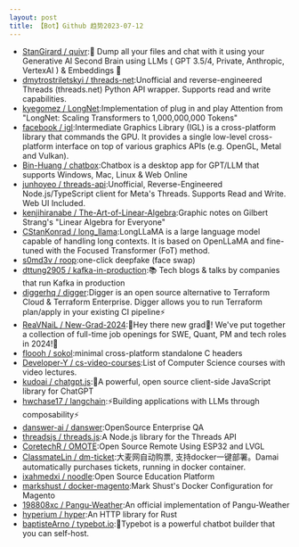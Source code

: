 ```yaml
---
layout: post
title: 【Bot】Github 趋势2023-07-12
---
```


* [StanGirard / quivr](https://github.com/StanGirard/quivr):🧠 Dump all your files and chat with it using your Generative AI Second Brain using LLMs ( GPT 3.5/4, Private, Anthropic, VertexAI ) & Embeddings 🧠
* [dmytrostriletskyi / threads-net](https://github.com/dmytrostriletskyi/threads-net):Unofficial and reverse-engineered Threads (threads.net) Python API wrapper. Supports read and write capabilities.
* [kyegomez / LongNet](https://github.com/kyegomez/LongNet):Implementation of plug in and play Attention from "LongNet: Scaling Transformers to 1,000,000,000 Tokens"
* [facebook / igl](https://github.com/facebook/igl):Intermediate Graphics Library (IGL) is a cross-platform library that commands the GPU. It provides a single low-level cross-platform interface on top of various graphics APIs (e.g. OpenGL, Metal and Vulkan).
* [Bin-Huang / chatbox](https://github.com/Bin-Huang/chatbox):Chatbox is a desktop app for GPT/LLM that supports Windows, Mac, Linux & Web Online
* [junhoyeo / threads-api](https://github.com/junhoyeo/threads-api):Unofficial, Reverse-Engineered Node.js/TypeScript client for Meta's Threads. Supports Read and Write. Web UI Included.
* [kenjihiranabe / The-Art-of-Linear-Algebra](https://github.com/kenjihiranabe/The-Art-of-Linear-Algebra):Graphic notes on Gilbert Strang's "Linear Algebra for Everyone"
* [CStanKonrad / long_llama](https://github.com/CStanKonrad/long_llama):LongLLaMA is a large language model capable of handling long contexts. It is based on OpenLLaMA and fine-tuned with the Focused Transformer (FoT) method.
* [s0md3v / roop](https://github.com/s0md3v/roop):one-click deepfake (face swap)
* [dttung2905 / kafka-in-production](https://github.com/dttung2905/kafka-in-production):📚 Tech blogs & talks by companies that run Kafka in production
* [diggerhq / digger](https://github.com/diggerhq/digger):Digger is an open source alternative to Terraform Cloud & Terraform Enterprise. Digger allows you to run Terraform plan/apply in your existing CI pipeline⚡️
* [ReaVNaiL / New-Grad-2024](https://github.com/ReaVNaiL/New-Grad-2024):👋Hey there new grad🎉! We've put together a collection of full-time job openings for SWE, Quant, PM and tech roles in 2024!🚀
* [floooh / sokol](https://github.com/floooh/sokol):minimal cross-platform standalone C headers
* [Developer-Y / cs-video-courses](https://github.com/Developer-Y/cs-video-courses):List of Computer Science courses with video lectures.
* [kudoai / chatgpt.js](https://github.com/kudoai/chatgpt.js):🤖A powerful, open source client-side JavaScript library for ChatGPT
* [hwchase17 / langchain](https://github.com/hwchase17/langchain):⚡Building applications with LLMs through composability⚡
* [danswer-ai / danswer](https://github.com/danswer-ai/danswer):OpenSource Enterprise QA
* [threadsjs / threads.js](https://github.com/threadsjs/threads.js):A Node.js library for the Threads API
* [CoretechR / OMOTE](https://github.com/CoretechR/OMOTE):Open Source Remote Using ESP32 and LVGL
* [ClassmateLin / dm-ticket](https://github.com/ClassmateLin/dm-ticket):大麦网自动购票, 支持docker一键部署。Damai automatically purchases tickets, running in docker container.
* [ixahmedxi / noodle](https://github.com/ixahmedxi/noodle):Open Source Education Platform
* [markshust / docker-magento](https://github.com/markshust/docker-magento):Mark Shust's Docker Configuration for Magento
* [198808xc / Pangu-Weather](https://github.com/198808xc/Pangu-Weather):An official implementation of Pangu-Weather
* [hyperium / hyper](https://github.com/hyperium/hyper):An HTTP library for Rust
* [baptisteArno / typebot.io](https://github.com/baptisteArno/typebot.io):💬Typebot is a powerful chatbot builder that you can self-host.
